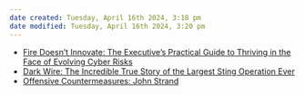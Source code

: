 ```yaml
---
date created: Tuesday, April 16th 2024, 3:18 pm
date modified: Tuesday, April 16th 2024, 3:20 pm
---
```

- [Fire Doesn’t Innovate: The Executive’s Practical Guide to Thriving in the Face of Evolving Cyber Risks](https://www.amazon.com/Fire-Doesnt-Innovate-Executives-Practical-ebook/dp/B07M7KTZWX)
- [Dark Wire: The Incredible True Story of the Largest Sting Operation Ever](https://www.hachettebookgroup.com/titles/joseph-cox/dark-wire/9781541702691/?lens=publicaffairs)
- [Offensive Countermeasures: John Strand](https://www.amazon.com/Offensive-Countermeasures-John-Strand/dp/1974671690/ref=sr_1_4?s=books&ie=UTF8&qid=1503419447&sr=1-4&keywords=john+strand)
